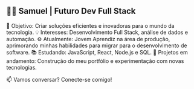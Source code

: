 ## 👨‍💻 Samuel | Futuro Dev Full Stack
🎯 Objetivo: Criar soluções eficientes e inovadoras para o mundo da tecnologia.
💡 Interesses: Desenvolvimento Full Stack, análise de dados e automação.
⚙️ Atualmente: Jovem Aprendiz na área de produção, aprimorando minhas habilidades para migrar para o desenvolvimento de software.
📚 Estudando: JavaScript, React, Node.js e SQL.
🚀 Projetos em andamento: Construção do meu portfólio e experimentação com novas tecnologias.

📫 Vamos conversar? Conecte-se comigo!

<!--
**LeloPlayer/LeloPlayer** is a ✨ _special_ ✨ repository because its `README.md` (this file) appears on your GitHub profile.

Here are some ideas to get you started:

- 🔭 I’m currently working on ...
- 🌱 I’m currently learning ...
- 👯 I’m looking to collaborate on ...
- 🤔 I’m looking for help with ...
- 💬 Ask me about ...
- 📫 How to reach me: ...
- 😄 Pronouns: ...
- ⚡ Fun fact: ...
-->
